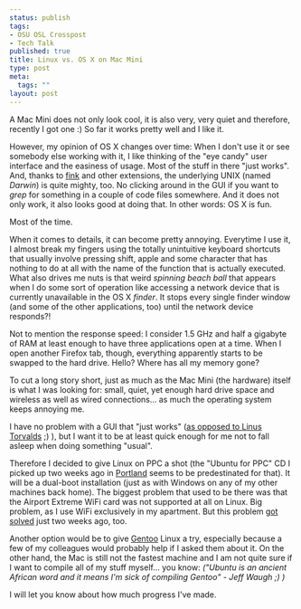 ```yaml
--- 
status: publish
tags: 
- OSU OSL Crosspost
- Tech Talk
published: true
title: Linux vs. OS X on Mac Mini
type: post
meta: 
  tags: ""
layout: post
---
```

A Mac Mini does not only look cool, it is also very, very quiet and therefore, recently I got one :) So far it works pretty well and I like it.

However, my opinion of OS X changes over time: When I don't use it or see somebody else working with it, I like thinking of the "eye candy" user interface and the easiness of usage. Most of the stuff in there "just works". And, thanks to <a href="http://fink.sf.net">fink</a> and other extensions, the underlying UNIX (named <em>Darwin</em>) is quite mighty, too. No clicking around in the GUI if you want to <em>grep</em> for something in a couple of code files somewhere. And it does not only work, it also looks good at doing that. In other words: OS X is fun.

Most of the time.
<!--more-->
When it comes to details, it can become pretty annoying. Everytime I use it, I almost break my fingers using the totally unintuitive keyboard shortcuts that usually involve pressing shift, apple and some character that has nothing to do at all with the name of the function that is actually executed. What also drives me nuts is that weird <em>spinning beach ball</em> that appears when I do some sort of operation like accessing a network device that is currently unavailable in the OS X <em>finder</em>. It stops every single finder window (and some of the other applications, too) until the network device responds?!

Not to mention the response speed: I consider 1.5 GHz and half a gigabyte of RAM at least enough to have three applications open at a time. When I open another Firefox tab, though, everything apparently starts to be swapped to the hard drive. Hello? Where has all my memory gone?

To cut a long story short, just as much as the Mac Mini (the hardware) itself is what I was looking for: small, quiet, yet enough hard drive space and wireless as well as wired connections... as much the operating system keeps annoying me.

I have no problem with a GUI that "just works" (<a href="http://www.osnews.com/story.php?news_id=12956">as opposed to Linus Torvalds</a> ;) ), but I want it to be at least quick enough for me not to fall asleep when doing something "usual".

Therefore I decided to give Linux on PPC a shot (the "Ubuntu for PPC" CD I picked up two weeks ago in <a href="http://staff.osuosl.org/~cshields/?p=125">Portland</a> seems to be predestinated for that). It will be a dual-boot installation (just as with Windows on any of my other machines back home). The biggest problem that used to be there was that the Airport Extreme WiFi card was not supported at all on Linux. Big problem, as I use WiFi exclusively in my apartment. But this problem <a href="http://forums.gentoo.org/viewtopic-t-409194.html">got solved</a> just two weeks ago, too.

Another option would be to give <a href="http://gentoo.org">Gentoo</a> Linux a try, especially because a few of my colleagues would probably help if I asked them about it. On the other hand, the Mac is still not the fastest machine and I am not quite sure if I want to compile all of my stuff myself... you know: <em>("Ubuntu is an ancient African word and it means I'm sick of compiling Gentoo" - Jeff Waugh ;) )</em>

I will let you know about how much progress I've made.
